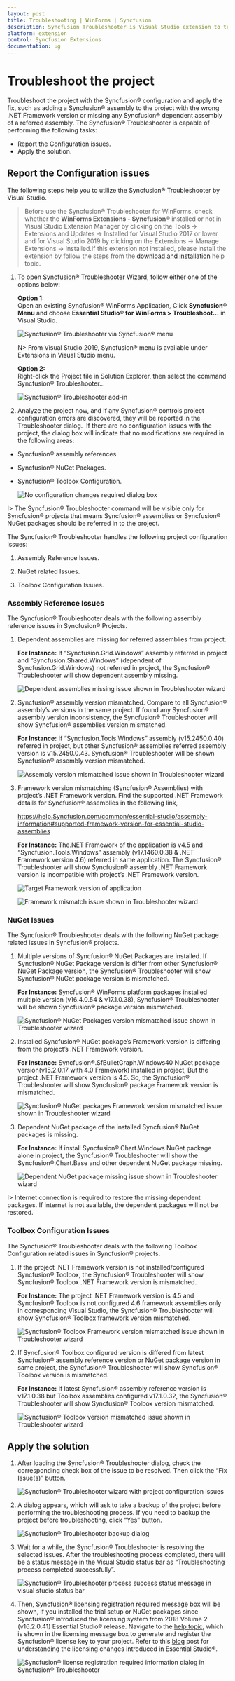 ```yaml
---
layout: post
title: Troubleshooting | WinForms | Syncfusion
description: Syncfusion Troubleshooter is Visual Studio extension to troubleshoot the configuration issues in Syncfusion assembly reference, webconfig entries in projects.
platform: extension
control: Syncfusion Extensions
documentation: ug
---
```


# Troubleshoot the project

Troubleshoot the project with the Syncfusion® configuration and apply the fix, such as adding a Syncfusion® assembly to the project with the wrong .NET Framework version or missing any Syncfusion® dependent assembly of a referred assembly. The Syncfusion® Troubleshooter is capable of performing the following tasks:

* Report the Configuration issues.  
* Apply the solution.

## Report the Configuration issues

The following steps help you to utilize the Syncfusion® Troubleshooter by Visual Studio. 

> Before use the Syncfusion® Troubleshooter for WinForms, check whether the **WinForms Extensions - Syncfusion®** installed or not in Visual Studio Extension Manager by clicking on the Tools -> Extensions and Updates -> Installed for Visual Studio 2017 or lower and for Visual Studio 2019 by clicking on the Extensions -> Manage Extensions -> Installed.If this extension not installed, please install the extension by follow the steps from the [download and installation](https://help.Syncfusion.com/windowsforms/visual-studio-integration/vs2019-extensions/download-and-installation/) help topic.

1. To open Syncfusion® Troubleshooter Wizard, follow either one of the options below: 
   
   **Option 1:**  
   Open an existing Syncfusion® WinForms Application, Click **Syncfusion® Menu** and choose **Essential Studio® for WinForms > Troubleshoot…** in Visual Studio.

   ![Syncfusion® Troubleshooter via Syncfusion® menu](SyncfusionTroubleshooter_images/Syncfusion_Menu_Troubleshooter.png)

   N> From Visual Studio 2019, Syncfusion® menu is available under Extensions in Visual Studio menu.

   **Option 2:**  
   Right-click the Project file in Solution Explorer, then select the command Syncfusion® Troubleshooter…

   ![Syncfusion® Troubleshooter add-in](SyncfusionTroubleshooter_images/SyncfusionTroubleshooter-img1.jpeg)

2. Analyze the project now, and if any Syncfusion® controls project configuration errors are discovered, they will be reported in the Troubleshooter dialog.  If there are no configuration issues with the project, the dialog box will indicate that no modifications are required in the following areas:

* Syncfusion® assembly references.
* Syncfusion® NuGet Packages. 
* Syncfusion® Toolbox Configuration.

   ![No configuration changes required dialog box](SyncfusionTroubleshooter_images/SyncfusionTroubleshooter-img2.png)

I> The Syncfusion® Troubleshooter command will be visible only for Syncfusion® projects that means Syncfusion® assemblies or Syncfusion® NuGet packages should be referred in to the project.

The Syncfusion® Troubleshooter handles the following project configuration issues: 

1. Assembly Reference Issues.

2. NuGet related Issues.

3. Toolbox Configuration Issues.

### Assembly Reference Issues

The Syncfusion® Troubleshooter deals with the following assembly reference issues in Syncfusion® Projects. 

1. Dependent assemblies are missing for referred assemblies from project. 

   **For Instance:**  If “Syncfusion.Grid.Windows” assembly referred in project and “Syncfusion.Shared.Windows” (dependent of Syncfusion.Grid.Windows) not referred in project, the Syncfusion® Troubleshooter will show dependent assembly missing.

   ![Dependent assemblies missing issue shown in Troubleshooter wizard](SyncfusionTroubleshooter_images/SyncfusionTroubleshooter-img3.png)

2. Syncfusion® assembly version mismatched. Compare to all Syncfusion® assembly’s versions in the same project. If found any Syncfusion® assembly version inconsistency, the Syncfusion® Troubleshooter will show Syncfusion® assemblies version mismatched. 

   **For Instance:**  If “Syncfusion.Tools.Windows” assembly (v15.2450.0.40) referred in project, but other Syncfusion® assemblies referred assembly version is v15.2450.0.43. Syncfusion® Troubleshooter will be shown Syncfusion® assembly version mismatched.

   ![Assembly version mismatched issue shown in Troubleshooter wizard](SyncfusionTroubleshooter_images/SyncfusionTroubleshooter-img4.png)

3. Framework version mismatching (Syncfusion® Assemblies) with project’s .NET Framework version. Find the supported .NET Framework details for Syncfusion® assemblies in the following link,

   <https://help.Syncfusion.com/common/essential-studio/assembly-information#supported-framework-version-for-essential-studio-assemblies> 

   **For Instance:** The.NET Framework of the application is v4.5 and “Syncfusion.Tools.Windows” assembly (v17.1460.0.38 & .NET Framework version 4.6) referred in same application. The Syncfusion® Troubleshooter will show Syncfusion® assembly .NET Framework version is incompatible with project’s .NET Framework version.

   ![Target Framework version of application](SyncfusionTroubleshooter_images/SyncfusionTroubleshooter-img5.png)

   ![Framework mismatch issue shown in Troubleshooter wizard](SyncfusionTroubleshooter_images/SyncfusionTroubleshooter-img6.png)

### NuGet Issues

The Syncfusion® Troubleshooter deals with the following NuGet package related issues in Syncfusion® projects. 

1. Multiple versions of Syncfusion® NuGet Packages are installed. If Syncfusion® NuGet Package version is differ from other Syncfusion® NuGet Package version, the Syncfusion® Troubleshooter will show Syncfusion® NuGet package version is mismatched. 

   **For Instance:** Syncfusion® WinForms platform packages installed multiple version (v16.4.0.54 & v17.1.0.38), Syncfusion® Troubleshooter will be shown Syncfusion® package version mismatched.
 
   ![Syncfusion® NuGet Packages version mismatched issue shown in Troubleshooter wizard](SyncfusionTroubleshooter_images/SyncfusionTroubleshooter-img7.png)

2. Installed Syncfusion® NuGet package’s Framework version is differing from the project’s .NET Framework version.

   **For Instance:** Syncfusion®.SfBulletGraph.Windows40 NuGet package version(v15.2.0.17 with 4.0 Framework) installed in project, But the project .NET Framework version is 4.5. So, the Syncfusion® Troubleshooter will show Syncfusion® package Framework version is mismatched.
  
   ![Syncfusion® NuGet packages Framework version mismatched issue shown in Troubleshooter wizard](SyncfusionTroubleshooter_images/SyncfusionTroubleshooter-img8.png)

3. Dependent NuGet package of the installed Syncfusion® NuGet packages is missing.

   **For Instance:** If install Syncfusion®.Chart.Windows NuGet package alone in project, the Syncfusion® Troubleshooter will show the Syncfusion®.Chart.Base and other dependent NuGet package missing.
 
   ![Dependent NuGet package missing issue shown in Troubleshooter wizard](SyncfusionTroubleshooter_images/SyncfusionTroubleshooter-img9.png)

I> Internet connection is required to restore the missing dependent packages. If internet is not available, the dependent packages will not be restored.

### Toolbox Configuration Issues

The Syncfusion® Troubleshooter deals with the following Toolbox Configuration related issues in Syncfusion® projects. 

1. If the project .NET Framework version is not installed/configured Syncfusion® Toolbox, the Syncfusion® Troubleshooter will show Syncfusion® Toolbox .NET Framework version is mismatched. 

   **For Instance:** The project .NET Framework version is 4.5 and Syncfusion® Toolbox is not configured 4.6 framework assemblies only in corresponding Visual Studio, the Syncfusion® Troubleshooter will show Syncfusion® Toolbox framework version mismatched.
 
   ![Syncfusion® Toolbox Framework version mismatched issue shown in Troubleshooter wizard](SyncfusionTroubleshooter_images/SyncfusionTroubleshooter-img10.png)

2. If Syncfusion® Toolbox configured version is differed from latest Syncfusion® assembly reference version or NuGet package version in same project, the Syncfusion® Troubleshooter will show Syncfusion® Toolbox version is mismatched.

   **For Instance:** If latest Syncfusion® assembly reference version is v17.1.0.38 but Toolbox assemblies configured v17.1.0.32, the Syncfusion® Troubleshooter will show Syncfusion® Toolbox version mismatched.
  
   ![Syncfusion® Toolbox version mismatched issue shown in Troubleshooter wizard](SyncfusionTroubleshooter_images/SyncfusionTroubleshooter-img11.png)

## Apply the solution

1. After loading the Syncfusion® Troubleshooter dialog, check the corresponding check box of the issue to be resolved. Then click the “Fix Issue(s)” button. 

   ![Syncfusion® Troubleshooter wizard with project configuration issues](SyncfusionTroubleshooter_images/SyncfusionTroubleshooter-img12.png)

2. A dialog appears, which will ask to take a backup of the project before performing the troubleshooting process. If you need to backup the project before troubleshooting, click “Yes” button. 

   ![Syncfusion® Troubleshooter backup dialog](SyncfusionTroubleshooter_images/SyncfusionTroubleshooter-img13.jpeg)

3. Wait for a while, the Syncfusion® Troubleshooter is resolving the selected issues. After the troubleshooting process completed, there will be a status message in the Visual Studio status bar as “Troubleshooting process completed successfully”.

   ![Syncfusion® Troubleshooter process success status message in visual studio status bar](SyncfusionTroubleshooter_images/SyncfusionTroubleshooter-img14.jpeg)

4. Then, Syncfusion® licensing registration required message box will be shown, if you installed the trial setup or NuGet packages since Syncfusion® introduced the licensing system from 2018 Volume 2 (v16.2.0.41) Essential Studio® release. Navigate to the  [help topic](https://help.Syncfusion.com/common/essential-studio/licensing/license-key#how-to-generate-Syncfusion-license-key), which is shown in the licensing message box to generate and register the Syncfusion® license key to your project. Refer to this [blog](https://blog.Syncfusion.com/post/Whats-New-in-2018-Volume-2-Licensing-Changes-in-the-1620x-Version-of-Essential-Studio.aspx) post for understanding the licensing changes introduced in Essential Studio®.   

   ![Syncfusion® license registration required information dialog in Syncfusion® Troubleshooter](SyncfusionTroubleshooter_images/SyncfusionTroubleshooter-img15.jpeg)